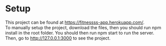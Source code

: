 # Setup
This project can be found at https://fitnessss-app.herokuapp.com/.  
To manually setup the project, download the files, then you should run npm install in the root folder.
You should then run npm start to run the server.
Then, go to http://127.0.0.1:3000 to see the project.

